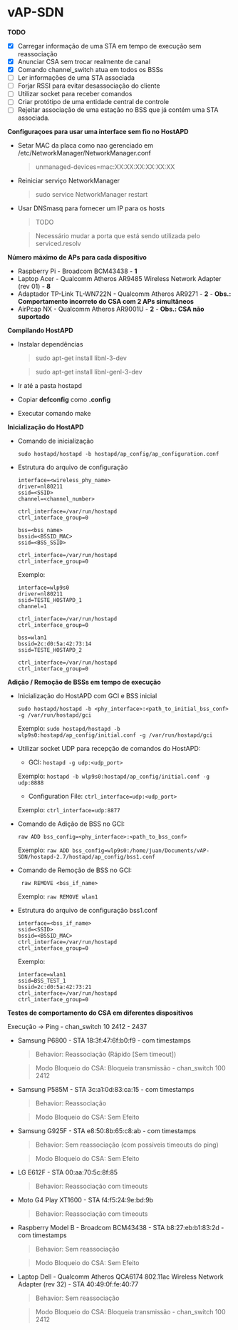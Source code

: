 # vAP-SDN

**TODO**
- [X] Carregar informação de uma STA em tempo de execução sem reassociação
- [X] Anunciar CSA sem trocar realmente de canal
- [X] Comando channel_switch atua em todos os BSSs
- [ ] Ler informações de uma STA associada
- [ ] Forjar RSSI para evitar desassociação do cliente
- [ ] Utilizar socket para receber comandos
- [ ] Criar protótipo de uma entidade central de controle
- [ ] Rejeitar associação de uma estação no BSS que já contém uma STA associada.

**Configuraçoes para usar uma interface sem fio no HostAPD**
- Setar MAC da placa como nao gerenciado em /etc/NetworkManager/NetworkManager.conf

  > unmanaged-devices=mac:XX:XX:XX:XX:XX:XX
- Reiniciar serviço NetworkManager

  > sudo service NetworkManager restart
- Usar DNSmasq para fornecer um IP para os hosts

  > TODO
  
  > Necessário mudar a porta que está sendo utilizada pelo serviced.resolv
  
**Número máximo de APs para cada dispositivo**
- Raspberry Pi - Broadcom BCM43438 - **1**
- Laptop Acer - Qualcomm Atheros AR9485 Wireless Network Adapter (rev 01) - **8**
- Adaptador TP-Link TL-WN722N - Qualcomm Atheros AR9271 - **2** - **Obs.: Comportamento incorreto do CSA com 2 APs simultâneos**
- AirPcap NX - Qualcomm Atheros AR9001U - **2** -  **Obs.: CSA não suportado**

**Compilando HostAPD**
- Instalar dependências
  > sudo apt-get install libnl-3-dev

  > sudo apt-get install libnl-genl-3-dev
- Ir até a pasta hostapd
- Copiar **defconfig** como **.config**
- Executar comando make

**Inicialização do HostAPD**
- Comando de inicialização

  ```sudo hostapd/hostapd -b hostapd/ap_config/ap_configuration.conf ```

- Estrutura do arquivo de configuração
  ```
  interface=<wireless_phy_name>
  driver=nl80211
  ssid=<SSID>
  channel=<channel_number>

  ctrl_interface=/var/run/hostapd
  ctrl_interface_group=0

  bss=<bss_name>
  bssid=<BSSID_MAC>
  ssid=<BSS_SSID>

  ctrl_interface=/var/run/hostapd
  ctrl_interface_group=0
  ```

  Exemplo:
  
  ```
  interface=wlp9s0
  driver=nl80211
  ssid=TESTE_HOSTAPD_1
  channel=1

  ctrl_interface=/var/run/hostapd
  ctrl_interface_group=0

  bss=wlan1
  bssid=2c:d0:5a:42:73:14
  ssid=TESTE_HOSTAPD_2

  ctrl_interface=/var/run/hostapd
  ctrl_interface_group=0
  ```

**Adição / Remoção de BSSs em tempo de execução**
- Inicialização do HostAPD com GCI e BSS inicial

  ```sudo hostapd/hostapd -b <phy_interface>:<path_to_initial_bss_conf> -g /var/run/hostapd/gci```
  
  Exemplo: ```sudo hostapd/hostapd -b wlp9s0:hostapd/ap_config/initial.conf -g /var/run/hostapd/gci```
  
- Utilizar socket UDP para recepção de comandos do HostAPD:

  - GCI:
  ```hostapd -g udp:<udp_port>```
  
  Exemplo: ```hostapd -b wlp9s0:hostapd/ap_config/initial.conf -g udp:8888```
  
  - Configuration File:
  ```ctrl_interface=udp:<udp_port>```
  
  Exemplo: ```ctrl_interface=udp:8877```
  
- Comando de Adição de BSS no GCI:

  ``` raw ADD bss_config=<phy_interface>:<path_to_bss_conf> ```
  
  Exemplo: 
  ``` raw ADD bss_config=wlp9s0:/home/juan/Documents/vAP-SDN/hostapd-2.7/hostapd/ap_config/bss1.conf ```
- Comando de Remoção de BSS no GCI:

  ``` raw REMOVE <bss_if_name>```
  
  Exemplo: 
  ``` raw REMOVE wlan1 ```
- Estrutura do arquivo de configuração bss1.conf
  ```
  interface=<bss_if_name>
  ssid=<SSID>
  bssid=<BSSID_MAC>
  ctrl_interface=/var/run/hostapd
  ctrl_interface_group=0
  ```
  
  Exemplo:
  ```
  interface=wlan1
  ssid=BSS_TEST_1
  bssid=2c:d0:5a:42:73:21
  ctrl_interface=/var/run/hostapd
  ctrl_interface_group=0
  ```

**Testes de comportamento do CSA em diferentes dispositivos**

  Execução -> Ping - chan_switch 10 2412 - 2437

- Samsung P6800 - STA 18:3f:47:6f:b0:f9 - com timestamps
  > Behavior: Reassociação (Rápido [Sem timeout])

  > Modo Bloqueio do CSA: Bloqueia transmissão - chan_switch 100 2412

- Samsung P585M - STA 3c:a1:0d:83:ca:15 - com timestamps
  > Behavior: Reassociação
  
  > Modo Bloqueio do CSA: Sem Efeito

- Samsung G925F - STA e8:50:8b:65:c8:ab - com timestamps
  > Behavior: Sem reassociação (com possíveis timeouts do ping)
  
  > Modo Bloqueio do CSA: Sem Efeito

- LG E612F - STA 00:aa:70:5c:8f:85
  > Behavior: Reassociação com timeouts

- Moto G4 Play XT1600 - STA f4:f5:24:9e:bd:9b
  > Behavior: Reassociação com timeouts

- Raspberry Model B - Broadcom BCM43438 - STA b8:27:eb:b1:83:2d  - com timestamps
  > Behavior: Sem reassociação
  
  > Modo Bloqueio do CSA: Sem Efeito

- Laptop Dell - Qualcomm Atheros QCA6174 802.11ac Wireless Network Adapter (rev 32) - STA 40:49:0f:fe:40:77
  > Behavior: Sem reassociação
  
  > Modo Bloqueio do CSA: Bloqueia transmissão - chan_switch 100 2412
